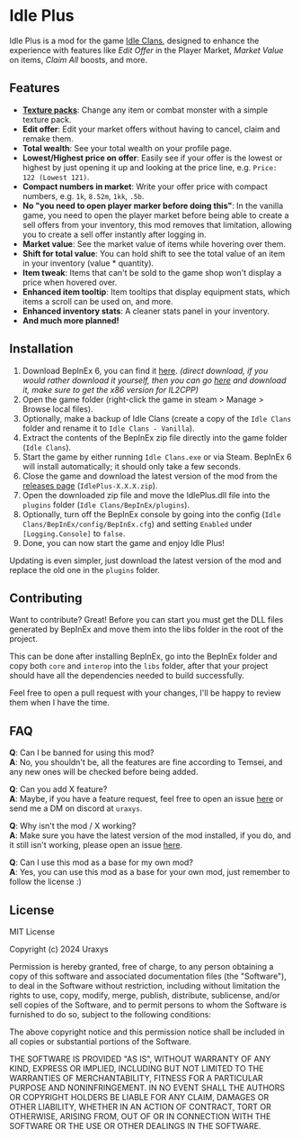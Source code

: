 # Idle Plus
Idle Plus is a mod for the game [Idle Clans](https://www.idleclans.com/), designed to enhance 
the experience with features like *Edit Offer* in the Player Market, *Market Value* on items, 
*Claim All* boosts, and more.

## Features
- **[Texture packs](https://github.com/Uraxys/IdlePlus/wiki/Texture-Pack)**: Change any item or combat monster with a simple texture pack.
- **Edit offer**: Edit your market offers without having to cancel, claim and remake them.
- **Total wealth**: See your total wealth on your profile page.
- **Lowest/Highest price on offer**: Easily see if your offer is the lowest or highest by just opening it up and looking at the price line, e.g. `Price: 122 (Lowest 121)`.
- **Compact numbers in market**: Write your offer price with compact numbers, e.g. `1k`, `8.52m`, `1kk`, `.5b`.
- **No "you need to open player marker before doing this"**: In the vanilla game, you need to open the player market before being able to create a sell offers from your inventory, this mod removes that limitation, allowing you to create a sell offer instantly after logging in.
- **Market value**: See the market value of items while hovering over them.
- **Shift for total value**: You can hold shift to see the total value of an item in your inventory (value * quantity).
- **Item tweak**: Items that can't be sold to the game shop won't display a price when hovered over.
- **Enhanced item tooltip**: Item tooltips that display equipment stats, which items a scroll can be used on, and more.
- **Enhanced inventory stats**: A cleaner stats panel in your inventory.
- **And much more planned!**

## Installation
1. Download BepInEx 6, you can find it [here](https://builds.bepinex.dev/projects/bepinex_be/692/BepInEx-Unity.IL2CPP-win-x86-6.0.0-be.692%2B851521c.zip). 
*(direct download, if you would rather download it yourself, then you can go [here](https://builds.bepinex.dev/projects/bepinex_be) 
and download it, make sure to get the x86 version for IL2CPP)*
2. Open the game folder (right-click the game in steam > Manage > Browse local files).
3. Optionally, make a backup of Idle Clans (create a copy of the `Idle Clans` folder and rename it to `Idle Clans - Vanilla`).
4. Extract the contents of the BepInEx zip file directly into the game folder (`Idle Clans`).
5. Start the game by either running `Idle Clans.exe` or via Steam. BepInEx 6 will install automatically; it should only take a few seconds.
6. Close the game and download the latest version of the mod from the [releases page](https://github.com/Uraxys/IdlePlus/releases) (`IdlePlus-X.X.X.zip`).
7. Open the downloaded zip file and move the IdlePlus.dll file into the `plugins` folder (`Idle Clans/BepInEx/plugins`).
8. Optionally, turn off the BepInEx console by going into the config (`Idle Clans/BepInEx/config/BepInEx.cfg`) and setting `Enabled` under `[Logging.Console]` to `false`.
9. Done, you can now start the game and enjoy Idle Plus!

Updating is even simpler, just download the latest version of the mod and replace the old one in the `plugins` folder.

## Contributing
Want to contribute? Great! Before you can start you must get the DLL files generated by BepInEx 
and move them into the libs folder in the root of the project.

This can be done after installing BepInEx, go into the BepInEx folder and copy both `core` and `interop` 
into the `libs` folder, after that your project should have all the dependencies needed to build
successfully.

Feel free to open a pull request with your changes, I'll be happy to review them when I have the time.

## FAQ
**Q**: Can I be banned for using this mod?
<br>**A**: No, you shouldn't be, all the features are fine according to Temsei, and any new ones will be checked before being added.

**Q**: Can you add X feature?
<br>**A**: Maybe, if you have a feature request, feel free to open an issue [here](https://github.com/Uraxys/IdlePlus/issues) or send me a DM on discord at `uraxys`.

**Q**: Why isn't the mod / X working?
<br>**A**: Make sure you have the latest version of the mod installed, if you do, and it still isn't working, please open an issue [here](https://github.com/Uraxys/IdlePlus/issues).

**Q**: Can I use this mod as a base for my own mod?
<br>**A**: Yes, you can use this mod as a base for your own mod, just remember to follow the license :)

## License
MIT License

Copyright (c) 2024 Uraxys

Permission is hereby granted, free of charge, to any person obtaining a copy
of this software and associated documentation files (the "Software"), to deal
in the Software without restriction, including without limitation the rights
to use, copy, modify, merge, publish, distribute, sublicense, and/or sell
copies of the Software, and to permit persons to whom the Software is
furnished to do so, subject to the following conditions:

The above copyright notice and this permission notice shall be included in all
copies or substantial portions of the Software.

THE SOFTWARE IS PROVIDED "AS IS", WITHOUT WARRANTY OF ANY KIND, EXPRESS OR
IMPLIED, INCLUDING BUT NOT LIMITED TO THE WARRANTIES OF MERCHANTABILITY,
FITNESS FOR A PARTICULAR PURPOSE AND NONINFRINGEMENT. IN NO EVENT SHALL THE
AUTHORS OR COPYRIGHT HOLDERS BE LIABLE FOR ANY CLAIM, DAMAGES OR OTHER
LIABILITY, WHETHER IN AN ACTION OF CONTRACT, TORT OR OTHERWISE, ARISING FROM,
OUT OF OR IN CONNECTION WITH THE SOFTWARE OR THE USE OR OTHER DEALINGS IN THE
SOFTWARE.
